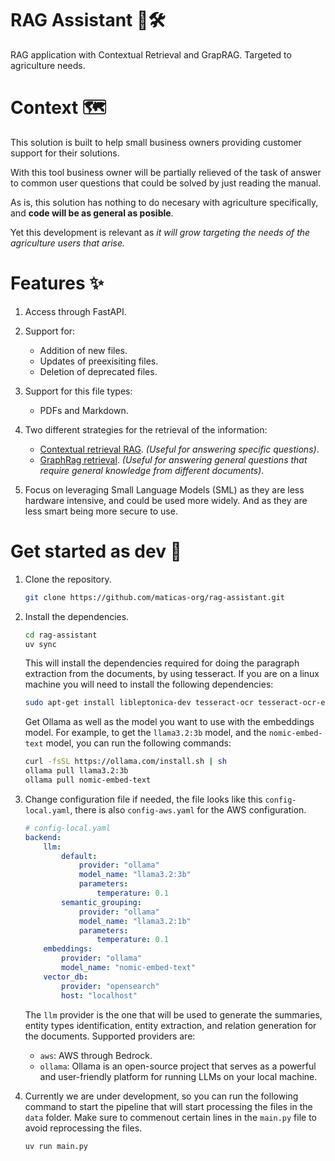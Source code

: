 # RAG Assistant 🤖🛠   
RAG application with Contextual Retrieval and GrapRAG. Targeted to agriculture needs.

# Context 🗺    
This solution is built to help small business owners providing customer support for their solutions.     

With this tool business owner will be partially relieved of the task of answer to common user questions that could be solved by just reading the manual.     

As is, this solution has nothing to do necesary with agriculture specifically, and **code will be as general as posible**.

Yet this development is relevant as *it will grow targeting the needs of the agriculture users that arise.*

# Features ✨

1. Access through FastAPI. 

2. Support for: 
    - Addition of new files.
    - Updates of preexisiting files.
    - Deletion of deprecated files.

3. Support for this file types:
    - PDFs and Markdown.

4. Two different strategies for the retrieval of the information:
    - [Contextual retrieval RAG](https://www.anthropic.com/news/contextual-retrieval). *(Useful for answering specific questions)*.
    - [GraphRag retrieval](https://arxiv.org/html/2404.16130v1). *(Useful for answering general questions that require general knowledge from different documents)*.

5. Focus on leveraging Small Language Models (SML) as they are less hardware intensive, and could be used more widely. And as they are less smart being more secure to use.
      

# Get started as dev 🚀

1. Clone the repository.

    ```bash
    git clone https://github.com/maticas-org/rag-assistant.git
    ```
2. Install the dependencies.

    ```bash
    cd rag-assistant
    uv sync
    ```

    This will install the dependencies required for doing the paragraph extraction from the documents, by using tesseract. If you are on a linux machine you will need to install the following dependencies:

    ```bash
    sudo apt-get install libleptonica-dev tesseract-ocr tesseract-ocr-eng tesseract-ocr-script-latn
    ```

    Get Ollama as well as the model you want to use with the embeddings model. For example, to get the `llama3.2:3b` model, and the `nomic-embed-text` model, you can run the following commands:
    
    ```bash 
    curl -fsSL https://ollama.com/install.sh | sh
    ollama pull llama3.2:3b
    ollama pull nomic-embed-text
    ```

3. Change configuration file if needed, the file looks like this `config-local.yaml`, there is also `config-aws.yaml` for the AWS configuration.
    ```yaml
    # config-local.yaml
    backend:
        llm: 
            default:
                provider: "ollama"
                model_name: "llama3.2:3b"
                parameters:
                    temperature: 0.1
            semantic_grouping:
                provider: "ollama"
                model_name: "llama3.2:1b"
                parameters:
                    temperature: 0.1
        embeddings:
            provider: "ollama"
            model_name: "nomic-embed-text"
        vector_db:
            provider: "opensearch"
            host: "localhost"
    ```

    The `llm` provider is the one that will be used to generate the summaries, entity types identification, entity extraction, and relation generation  for the documents. Supported providers are:

    - `aws`: AWS through Bedrock.
    - `ollama`: Ollama is an open-source project that serves as a powerful and user-friendly platform for running LLMs on your local machine.

4. Currently we are under development, so you can run the following command to start the pipeline that will start processing the files in the `data` folder. Make sure to commenout certain lines in the `main.py` file to avoid reprocessing the files.

    ```bash
    uv run main.py
    ``` 